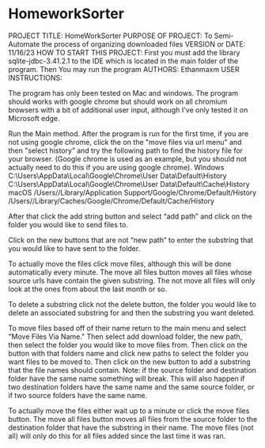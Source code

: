 # HomeworkSorter

PROJECT TITLE: HomeWorkSorter
PURPOSE OF PROJECT:  To Semi-Automate the process of organizing downloaded files 
VERSION or DATE:  11/16/23
HOW TO START THIS PROJECT: First you must add the library sqlite-jdbc-3.41.2.1 to the IDE which is located in the main folder of the program. Then You may run the program
AUTHORS: Ethanmaxm
USER INSTRUCTIONS:

The program has only been tested on Mac and windows.
The program should works with google chrome but should work on all chromium browsers with a bit of additional user input, although I've only tested it on Microsoft edge.


Run the Main method.
After the program is run for the first time, if you are not using google chrome, click the on the "move files via url menu" and then "select history” and try the following path to find the history file for your browser. (Google chrome is used as an example, but you should not actually need to do this if you are using google chrome).
Windows
C:\Users<username>\AppData\Local\Google\Chrome\User Data\Default\History
C:\Users<username>\AppData\Local\Google\Chrome\User Data\Default\Cache\History
macOS
/Users/<username>/Library/Application Support/Google/Chrome/Default/History
/Users/<username>/Library/Caches/Google/Chrome/Default/Cache/History

After that click the add string button and select “add path” and click on the folder you would like to send files to.

Click on the new buttons that are not “new path” to enter the substring that you would like to have sent to the folder. 

To actually move the files click move files, although this will be done automatically every minute. The move all files button moves all files whose source urls have contain the given substring. The not move all files will only look at the ones from about the last month or so.

To delete a substring click not the delete button, the folder you would like to delete an associated substring for and then the substring you want deleted.

To move files based off of their name return to the main menu and select "Move Files Via Name." Then select add download folder, the new path, then select the folder you would like to move files from. Then click on the button with that folders name and click new paths to select the folder you want files to be moved to. Then click on the new button to add a substring that the file names should contain. 
Note: if the source folder and destination folder have the same name something will break. This will also happen if two destination folders have the same name and the same source folder, or if two source folders have the same name.

To actually move the files either wait up to a minute or click the move files button. The move all files button moves all files from the source folder to the destination folder that have the substring in their name. The move files (not all) will only do this for all files added since the last time it was ran.
